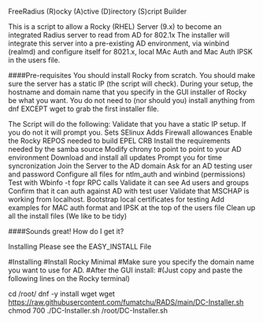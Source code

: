 FreeRadius (R)ocky (A)ctive (D)irectory (S)cript Builder

This is a script to allow a Rocky (RHEL) Server (9.x) to become an integrated Radius server to read from AD for 802.1x
The installer will integrate this server into a pre-existing AD environment, via winbind (realmd) and configure itself for
8021.x, local MAc Auth and Mac Auth IPSK in the users file. 


####Pre-requisites
You should install Rocky from scratch. 
You should make sure the server has a static IP (the script will check).
During your setup, the hostname and domain name that you specify in the GUI installer of Rocky be what you want.
You do not need to (nor should you) install anything from dnf EXCEPT wget to grab the first installer file.


The Script will do the following:
  Validate that you have a static IP setup. If you do not it will prompt you.
  Sets SElinux
  Adds Firewall allowances
  Enable the Rocky REPOS needed to build 
    EPEL
    CRB 
Install the requirements needed by the samba source
    Modify chrony to point to point to your AD environment
    Download and install all updates
    Prompt you for time syncronization
    Join the Server to the AD domain
    Ask for an AD testing user and  password 
    Configure all files for ntlm_auth and winbind (permissions)
    Test with Wbinfo -t fopr RPC calls 
    Validate it can see Ad users and groups 
    Confirm that it can auth against AD with test user 
    Validate that MSCHAP is working from localhost. 
    Bootstrap local certificates for testing 
    Add examples for MAC auth format and IPSK at the top of the users file 
    Clean up all the install files (We like to be tidy)

####Sounds great! How do I get it?

Installing
Please see the EASY_INSTALL File 

#Installing
#Install Rocky Minimal
#Make sure you specify the domain name you want to use for AD.
#After the GUI install: 
#(Just copy and paste the following lines on the Rocky terminal)

cd /root/
dnf -y install wget 
wget https://raw.githubusercontent.com/fumatchu/RADS/main/DC-Installer.sh
chmod 700 ./DC-Installer.sh
/root/DC-Installer.sh
